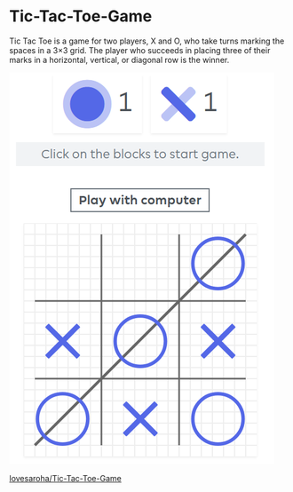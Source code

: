 # Tic-Tac-Toe-Game
 Tic Tac Toe is a game for two players, X and O, who take turns marking the spaces in a 3×3 grid. The player who succeeds in placing three of their marks in a horizontal, vertical, or diagonal row is the winner. 

![game](https://raw.githubusercontent.com/lovesaroha/gimages/main/13.png)

[lovesaroha/Tic-Tac-Toe-Game](https://games.lovesaroha.com/Tic-Tac-Toe-Game)